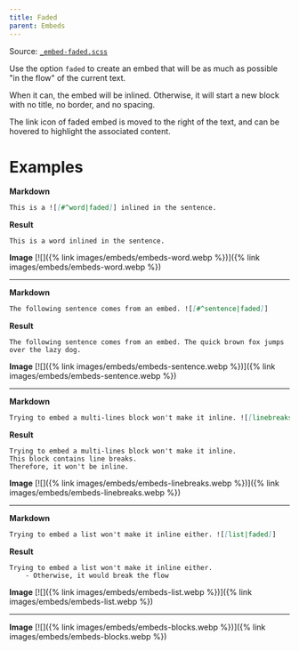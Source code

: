 ```yaml
---
title: Faded
parent: Embeds
---
```


Source: [`_embed-faded.scss`](https://github.com/ElsaTam/obsidian-fancy-a-story/blob/main/postcss/editor/embeds/_embed-faded.scss)

Use the option `faded` to create an embed that will be as much as possible "in the flow" of the current text.

When it can, the embed will be inlined. Otherwise, it will start a new block with no title, no border, and no spacing.

The link icon of faded embed is moved to the right of the text, and can be hovered to highlight the associated content.

# Examples

**Markdown**
```markdown
This is a ![[#^word|faded]] inlined in the sentence.
```
**Result**
```
This is a word inlined in the sentence.
```

**Image**
[![]({% link images/embeds/embeds-word.webp %})]({% link images/embeds/embeds-word.webp %})

---

**Markdown**
```markdown
The following sentence comes from an embed. ![[#^sentence|faded]]
```
**Result**
```
The following sentence comes from an embed. The quick brown fox jumps over the lazy dog.
```

**Image**
[![]({% link images/embeds/embeds-sentence.webp %})]({% link images/embeds/embeds-sentence.webp %})

---

**Markdown**
```markdown
Trying to embed a multi-lines block won't make it inline. ![[linebreaks|faded]]
```
**Result**
```
Trying to embed a multi-lines block won't make it inline.
This block contains line breaks.
Therefore, it won't be inline.
```

**Image**
[![]({% link images/embeds/embeds-linebreaks.webp %})]({% link images/embeds/embeds-linebreaks.webp %})

---

**Markdown**
```markdown
Trying to embed a list won't make it inline either. ![[list|faded]]
```
**Result**
```
Trying to embed a list won't make it inline either.
    - Otherwise, it would break the flow
```

**Image**
[![]({% link images/embeds/embeds-list.webp %})]({% link images/embeds/embeds-list.webp %})

---

**Image**
[![]({% link images/embeds/embeds-blocks.webp %})]({% link images/embeds/embeds-blocks.webp %})